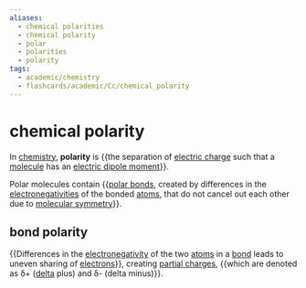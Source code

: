 ```yaml
---
aliases:
  - chemical polarities
  - chemical polarity
  - polar
  - polarities
  - polarity
tags:
  - academic/chemistry
  - flashcards/academic/Cc/chemical_polarity
---
```


# chemical polarity

In [chemistry](chemistry.md), __polarity__ is {{the separation of [electric charge](electric%20charge.md) such that a [molecule](molecule.md) has an [electric dipole moment](electric%20dipole%20moment.md)}}. <!--SR:!2023-06-16,53,290-->

Polar molecules contain {{[polar bonds](#bond%20polarity), created by differences in the [electronegativities](electronegativity.md) of the bonded [atoms](atom.md), that do not cancel out each other due to [molecular symmetry](molecular%20me)}}. <!--SR:!2023-08-02,74,230-->

## bond polarity

{{Differences in the [electronegativity](electronegativity.md) of the two [atoms](atom.md) in a [bond](chemical%20bond.md) leads to uneven sharing of [electrons](electron.md)}}, creating [partial charges](partial%20charge.md), {{which are denoted as δ+ ([delta](delta%20(letter).md) plus) and δ- (delta minus)}}. <!--SR:!2023-06-02,40,230!2023-08-26,100,270-->
